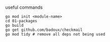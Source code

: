 useful commands

```
go mod init <module-name>
cd 01-packages
go build
go get github.com/badoux/checkmail
go mod tidy # remove all deps not being used
```